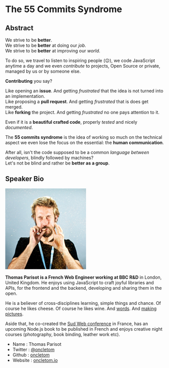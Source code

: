 # The 55 Commits Syndrome

## Abstract

We strive to be **better**.  
We strive to be **better** at doing our *job*.  
We strive to be **better** at improving our *world*.  

To do so, we travel to listen to inspiring people (:wink:), we code JavaScript anytime a day and we even *contribute* to projects, Open Source or private, managed by us or by someone else.

**Contributing** you say?

Like opening an **issue**. And getting *frustrated* that the idea is not turned into an implementation.  
Like proposing a **pull request**. And getting *frustrated* that is does get merged.  
Like **forking** the project. And getting *frustrated* no one pays attention to it.

Even if it is a **beautiful crafted code**, properly *tested* and nicely *documented*.

The **55 commits syndrome** is the idea of working so much on the technical aspect we even lose the focus on the essential: the **human communication**.

After all, isn't the code supposed to be a common *language between developers*, blindly followed by machines?  
Let's not be blind and rather be **better as a group**.

## Speaker Bio

![oncletom](images/oncletom.png)

**Thomas Parisot is a French Web Engineer working at BBC R&D** in London, United Kingdom. He enjoys using JavaScript to craft joyful libraries and APIs, for the frontend and the backend, developing  and sharing them in the open.

He is a believer of cross-disciplines learning, simple things and chance. Of course he likes cheese. Of course he likes wine. And [words](https://oncletom.io). And [making pictures](https://oncletom.io/photos/).

Aside that, he co-created the [Sud Web conference](http://sudweb.fr) in France, has an upcoming Node.js book to be published in French and enjoys creative night courses (photography, book binding, leather work etc).

* Name      : Thomas Parisot
* Twitter   : [@oncletom](https://twitter.com/oncletom)
* Github    : [oncletom](https://github.com/oncletom)
* Website   : [oncletom.io](https://oncletom.io)